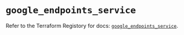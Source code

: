 # `google_endpoints_service`

Refer to the Terraform Registory for docs: [`google_endpoints_service`](https://registry.terraform.io/providers/hashicorp/google-beta/4.65.2/docs/resources/google_endpoints_service).
